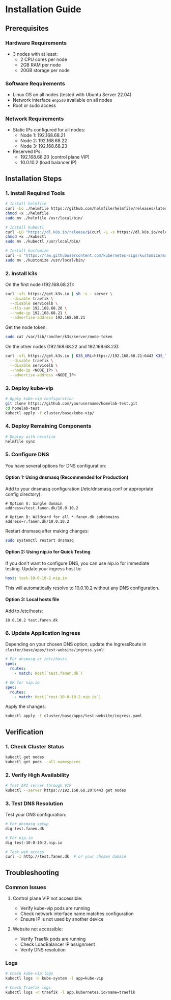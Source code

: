 # Installation Guide

## Prerequisites

### Hardware Requirements
- 3 nodes with at least:
  - 2 CPU cores per node
  - 2GB RAM per node
  - 20GB storage per node

### Software Requirements
- Linux OS on all nodes (tested with Ubuntu Server 22.04)
- Network interface `enp5s0` available on all nodes
- Root or sudo access

### Network Requirements
- Static IPs configured for all nodes:
  - Node 1: 192.168.68.21
  - Node 2: 192.168.68.22
  - Node 3: 192.168.68.23
- Reserved IPs:
  - 192.168.68.20 (control plane VIP)
  - 10.0.10.2 (load balancer IP)

## Installation Steps

### 1. Install Required Tools

```bash
# Install helmfile
curl -Lo ./helmfile https://github.com/helmfile/helmfile/releases/latest/download/helmfile_linux_amd64
chmod +x ./helmfile
sudo mv ./helmfile /usr/local/bin/

# Install kubectl
curl -LO "https://dl.k8s.io/release/$(curl -L -s https://dl.k8s.io/release/stable.txt)/bin/linux/amd64/kubectl"
chmod +x ./kubectl
sudo mv ./kubectl /usr/local/bin/

# Install kustomize
curl -s "https://raw.githubusercontent.com/kubernetes-sigs/kustomize/master/hack/install_kustomize.sh" | bash
sudo mv ./kustomize /usr/local/bin/
```

### 2. Install k3s

On the first node (192.168.68.21):
```bash
curl -sfL https://get.k3s.io | sh -s - server \
  --disable traefik \
  --disable servicelb \
  --tls-san 192.168.68.20 \
  --node-ip 192.168.68.21 \
  --advertise-address 192.168.68.21
```

Get the node token:
```bash
sudo cat /var/lib/rancher/k3s/server/node-token
```

On the other nodes (192.168.68.22 and 192.168.68.23):
```bash
curl -sfL https://get.k3s.io | K3S_URL=https://192.168.68.21:6443 K3S_TOKEN=<NODE_TOKEN> sh -s - server \
  --disable traefik \
  --disable servicelb \
  --node-ip <NODE_IP> \
  --advertise-address <NODE_IP>
```

### 3. Deploy kube-vip

```bash
# Apply kube-vip configuration
git clone https://github.com/yourusername/homelab-test.git
cd homelab-test
kubectl apply -f cluster/base/kube-vip/
```

### 4. Deploy Remaining Components

```bash
# Deploy with helmfile
helmfile sync
```

### 5. Configure DNS

You have several options for DNS configuration:

#### Option 1: Using dnsmasq (Recommended for Production)

Add to your dnsmasq configuration (/etc/dnsmasq.conf or appropriate config directory):
```
# Option A: Single domain
address=/test.fanen.dk/10.0.10.2

# Option B: Wildcard for all *.fanen.dk subdomains
address=/.fanen.dk/10.0.10.2
```

Restart dnsmasq after making changes:
```bash
sudo systemctl restart dnsmasq
```

#### Option 2: Using nip.io for Quick Testing

If you don't want to configure DNS, you can use nip.io for immediate testing. Update your ingress host to:
```yaml
host: test-10-0-10-2.nip.io
```

This will automatically resolve to 10.0.10.2 without any DNS configuration.

#### Option 3: Local hosts file

Add to /etc/hosts:
```
10.0.10.2 test.fanen.dk
```

### 6. Update Application Ingress

Depending on your chosen DNS option, update the IngressRoute in `cluster/base/apps/test-website/ingress.yaml`:

```yaml
# For dnsmasq or /etc/hosts
spec:
  routes:
    - match: Host(`test.fanen.dk`)

# OR for nip.io
spec:
  routes:
    - match: Host(`test-10-0-10-2.nip.io`)
```

Apply the changes:
```bash
kubectl apply -f cluster/base/apps/test-website/ingress.yaml
```

## Verification

### 1. Check Cluster Status
```bash
kubectl get nodes
kubectl get pods --all-namespaces
```

### 2. Verify High Availability
```bash
# Test API server through VIP
kubectl --server https://192.168.68.20:6443 get nodes
```

### 3. Test DNS Resolution

Test your DNS configuration:
```bash
# For dnsmasq setup
dig test.fanen.dk

# For nip.io
dig test-10-0-10-2.nip.io

# Test web access
curl -I http://test.fanen.dk  # or your chosen domain
```

## Troubleshooting

### Common Issues

1. Control plane VIP not accessible:
   - Verify kube-vip pods are running
   - Check network interface name matches configuration
   - Ensure IP is not used by another device

2. Website not accessible:
   - Verify Traefik pods are running
   - Check LoadBalancer IP assignment
   - Verify DNS resolution

### Logs
```bash
# Check kube-vip logs
kubectl logs -n kube-system -l app=kube-vip

# Check Traefik logs
kubectl logs -n traefik -l app.kubernetes.io/name=traefik
```